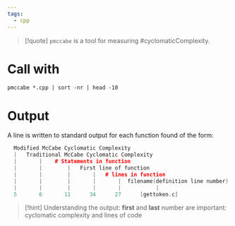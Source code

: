 ```yaml
---
tags:
  - cpp
---
```


> [!quote] `pmccabe` is a tool for measuring #cyclomaticComplexity.

# Call with

```
pmccabe *.cpp | sort -nr | head -10
```

# Output

 A line is written to standard output for each function found of the form:

```cpp
  Modified McCabe Cyclomatic Complexity
  |   Traditional McCabe Cyclomatic Complexity
  |       |    # Statements in function
  |       |        |   First line of function
  |       |        |       |   # lines in function
  |       |        |       |       |  filename(definition line number):function
  |       |        |       |       |           |
  5       6       11      34      27      [gettoken.c]
```

> [!hint] Understanding the output:
> **first** and **last** number are important: cyclomatic complexity and lines of code
